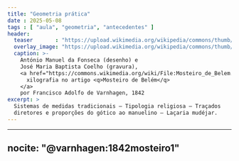 ```yaml
---
title: "Geometria prática"
date : 2025-05-08
tags : [ "aula", "geometria", "antecedentes" ]
header:
  teaser       : "https://upload.wikimedia.org/wikipedia/commons/thumb/0/06/Mosteiro_de_Belem.jpg/640px-Mosteiro_de_Belem.jpg"
  overlay_image: "https://upload.wikimedia.org/wikipedia/commons/thumb/0/06/Mosteiro_de_Belem.jpg/2560px-Mosteiro_de_Belem.jpg"
  caption: >-
    António Manuel da Fonseca (desenho) e
    José Maria Baptista Coelho (gravura), 
    <a href="https://commons.wikimedia.org/wiki/File:Mosteiro_de_Belem.jpg" target="_blank">
      xilografia no artigo <q>Mosteiro de Belém</q>
    </a>
    por Francisco Adolfo de Varnhagen, 1842
excerpt: >
  Sistemas de medidas tradicionais – Tipologia religiosa – Traçados
  diretores e proporções do gótico ao manuelino – Laçaria mudéjar.
---
```


---
nocite: "@varnhagen:1842mosteiro1"
---
